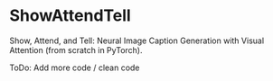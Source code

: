 # ShowAttendTell
Show, Attend, and Tell: Neural Image Caption Generation with Visual Attention (from scratch in PyTorch).

ToDo: Add more code / clean code
